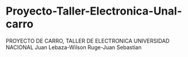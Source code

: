 # Proyecto-Taller-Electronica-Unal-carro
PROYECTO DE CARRO, TALLER DE ELECTRONICA UNIVERSIDAD NACIONAL Juan Lebaza-Wilson Ruge-Juan Sebastian
